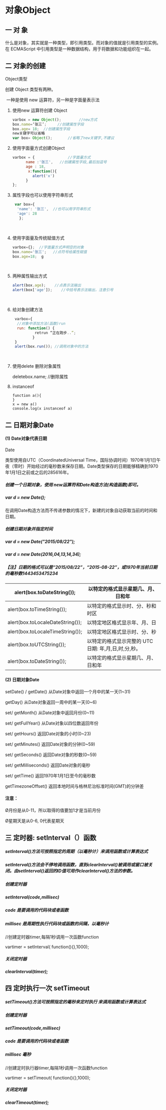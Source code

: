 # 对象Object

## 一  对 象

什么是对象，其实就是一种类型，即引用类型。而对象的值就是引用类型的实例。在
ECMAScript 中引用类型是一种数据结构，用于将数据和功能组织在一起。

## 二 对象的创建

Object类型 

 创建 Object 类型有两种。

​      一种是使用 new 运算符，另一种是字面量表示法

1. 使用new 运算符创建 Object 

   ```javascript
   varbox = new Object();        //new方式  
   box.name=‘张三’;     //创建属性字段    
   box.age= 18;  //创建属性字段
   new关键字可以省略
   var box= Object();       //省略了new关键字,不建议
   ```

2. 使用字面量方式创建Object

   ```javascript
   varbox = {               //字面量方式
         name :'张三',   //创建属性字段,最后加逗号
         age : 18,
     	  x:function(){
         	alert('x')
         }
   };
   ```

3. 属性字段也可以使用字符串形式

   ```javascript
    var box={ 
     'name': '张三',  //也可以用字符串形式
     'age': 28
      };
   ```

   ​

4. 使用字面量及传统赋值方式

   ```javascript
   varbox={};  //字面量方式声明空的对象
   box.name='张三';   //点符号给属性赋值
   box.age=18;  g
   ```

   ​

5. 两种属性输出方式

   ```javascript
   alert(box.age);    //点表示法输出 
   alert(box['age']);    //中括号表示法输出，注意引号
   ```

   ​

6. 给对象创建方法

   ```javascript
    varbox={ 
     //对象中添加方法(函数)run
     run: function() {        
             retrun “正在跑步..”;
     		}
    }
    alert(box.run()); //调用对象中的方法
   ```

   ​

7. 使用delete 删除对象属性 

   deletebox.name;     //删除属性

8. instanceof

   ```
   function a(){
   }
   x = new a()
   console.log(x instanceof a)
   ```

## 二 日期对象Date

#### (1)  Date对象代表日期

   Date

类型使用自UTC（CoordinatedUniversal Time，国际协调时间）1970年1月1日午夜（零时）开始经过的毫秒数来保存日期。Date类型保存的日期能够精确到1970年1月1日之前或之后的285616年。

##### 创建一个日期对象，使用 new运算符和Date构造方法(构造函数)即可。

#####   var d = new Date();

在调用Date构造方法而不传递参数的情况下，新建的对象自动获取当前的时间和日期。

##### 创建日期对象并指定时间

#####   var d = new Date("2015/08/22");

#####   var d = new Date(2016,04,13,14,34);

##### 【注】日期的格式可以是“2015/08/22”，“2015-08-22”，或1970年当前日期的毫秒数1443453475234


| alert(box.toDateString());       | 以特定的格式显示星期几、月、日和年                |
| -------------------------------- | -------------------------------- |
| alert(box.toTimeString());       | 以特定的格式显示时、分、秒和时区                 |
| alert(box.toLocaleDateString()); | 以特定地区格式显示年、月、日                   |
| alert(box.toLocaleTimeString()); | 以特定地区格式显示时、分、秒                   |
| alert(box.toUTCString());        | 以特定的格式显示完整的 UTC 日期: 年,月,日,时,分,秒。 |
| alert(box.toDateString());       | 以特定的格式显示星期几、月、日和年                |



#### (2) 日期对象Date

setDate() / getDate()      从Date对象中返回一个月中的某一天(1~31)

getDay()      从Date对象返回一周中的某一天(0~6)

set/ getMonth()      从Date对象中返回月份(0~11)

set/ getFullYear()  从Date对象以四位数返回年份

set/ getHours()               返回Date对象的小时(0~23)

set/ getMinutes()  返回Date对象的分钟(0~59)

set/ getSeconds()  返回Date对象的秒数(0~59)

set/ getMilliseconds()    返回Date对象的毫秒

set/ getTime()               返回1970年1月1日至今的毫秒数

getTimezoneOffset()      返回本地时间与格林尼治标准时间(GMT)的分钟差

#### 注意：

Ø月份是从0-11，所以取得的值要加1才是当前月份

Ø星期天是从0-6, 0代表星期天



## 三  定时器: setInterval（）函数

##### setInterval()方法可按照指定的周期（以毫秒计）来调用函数或计算表达式

##### setInterval()方法会不停地调用函数，直到clearInterval()被调用或窗口被关闭。由setInterval()返回的ID值可用作clearInterval()方法的参数。

##### 创建定时器

##### setInterval(code,millisec)

#####   code 是要调用的代码块或者函数

#####   millisec 是周期性执行代码块或函数的间隔，以毫秒计

//创建定时器timer,每隔1秒调用一次函数function

vartimer = setInterval( function(){},1000);

##### 关闭定时器

##### clearInterval(timer);



## 四 定时执行一次 setTimeout

##### setTimeout()方法可按照指定的毫秒来定时执行 来调用函数或计算表达式

##### 创建定时器

##### setTimeout(code,millisec)

##### code 是要调用的代码块或者函数

##### millisec 毫秒

//创建定时执行器timer,每隔1秒调用一次函数function

vartimer = setTimeout( function(){},1000);

##### 关闭定时器

##### clearTimeout(timer);



##### 



